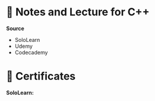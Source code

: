 # 👾 Notes and Lecture for C++
**Source**
- SoloLearn
- Udemy
- Codecademy

# 🥇 Certificates
**SoloLearn:**
